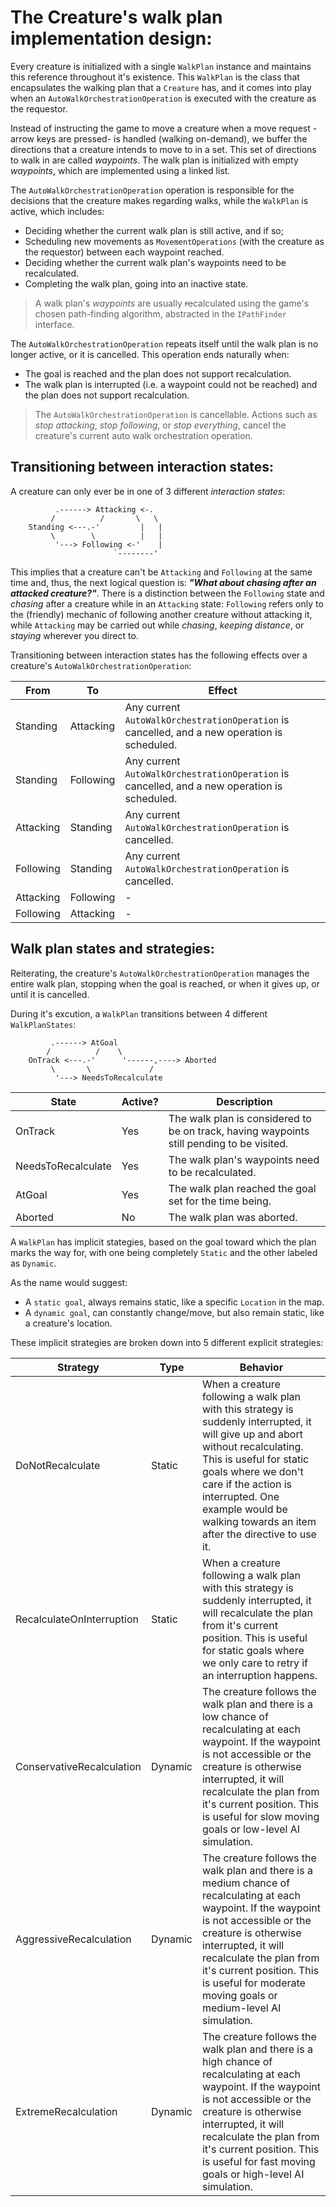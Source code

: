 # The Creature's walk plan implementation design:

Every creature is initialized with a single `WalkPlan` instance and maintains this reference throughout it's existence. This `WalkPlan` is the class that encapsulates the walking plan that a `Creature` has, and it comes into play when an `AutoWalkOrchestrationOperation` is executed with the creature as the requestor.

Instead of instructing the game to move a creature when a move request -arrow keys are pressed- is handled (walking on-demand), we buffer the directions that a creature intends to move to in a set. This set of directions to walk in are called *waypoints*. The walk plan is initialized with empty *waypoints*, which are implemented using a linked list.

The `AutoWalkOrchestrationOperation` operation is responsible for the decisions that the creature makes regarding walks, while the `WalkPlan` is active, which includes:
- Deciding whether the current walk plan is still active, and if so;
- Scheduling new movements as `MovementOperations` (with the creature as the requestor) between each waypoint reached.
- Deciding whether the current walk plan's waypoints need to be recalculated.
- Completing the walk plan, going into an inactive state.

> A walk plan's *waypoints* are usually ~~re~~calculated using the game's chosen path-finding algorithm, abstracted in the `IPathFinder` interface.

The `AutoWalkOrchestrationOperation` repeats itself until the walk plan is no longer active, or it is cancelled. This operation ends naturally when:
- The goal is reached and the plan does not support recalculation.
- The walk plan is interrupted (i.e. a waypoint could not be reached) and the plan does not support recalculation.

> The `AutoWalkOrchestrationOperation` is cancellable. Actions such as *stop attacking*, *stop following*, or *stop everything*, cancel the creature's current auto walk orchestration operation.

## Transitioning between interaction states:
A creature can only ever be in one of 3 different *interaction states*:

```
          .------> Attacking <-.
         /          /       \   \         
    Standing <---.-'         |   |
         \        \          |   |
          '---> Following <-'    |
                       `--------'                       
```

This implies that a creature can't be `Attacking` and `Following` at the same time and, thus, the next logical question is: ***"What about chasing after an attacked creature?"***. There is a distinction between the `Following` state and *chasing* after a creature while in an `Attacking` state: `Following` refers only to the (friendly) mechanic of following another creature without attacking it, while `Attacking` may be carried out while *chasing*, *keeping distance*, or *staying* wherever you direct to.

Transitioning between interaction states has the following effects over a creature's `AutoWalkOrchestrationOperation`:

|From|To|Effect
|--|--|--|
|Standing|Attacking|Any current `AutoWalkOrchestrationOperation` is cancelled, and a new operation is scheduled.|
|Standing|Following|Any current `AutoWalkOrchestrationOperation` is cancelled, and a new operation is scheduled.|
|Attacking|Standing|Any current `AutoWalkOrchestrationOperation` is cancelled.|
|Following|Standing|Any current `AutoWalkOrchestrationOperation` is cancelled.|
|Attacking|Following|-|
|Following|Attacking|-|

## Walk plan states and strategies:

Reiterating, the creature's `AutoWalkOrchestrationOperation` manages the entire walk plan, stopping when the goal is reached, or when it gives up, or until it is cancelled.

During it's excution, a `WalkPlan` transitions between 4 different `WalkPlanStates`:

```
         .------> AtGoal
        /          /    \         
    OnTrack <---.-'      '------,----> Aborted
         \       \             /
          '---> NeedsToRecalculate
```

|State|Active?|Description|
|--|--|--|
|OnTrack|Yes|The walk plan is considered to be on track, having waypoints still pending to be visited.|
|NeedsToRecalculate|Yes|The walk plan's waypoints need to be recalculated.|
|AtGoal|Yes|The walk plan reached the goal set for the time being.|
|Aborted|No|The walk plan was aborted.|

A `WalkPlan` has implicit stategies, based on the goal toward which the plan marks the way for, with one being completely `Static` and the other labeled as `Dynamic`. 

As the name would suggest:
 - A `static goal`, always remains static, like a specific `Location` in the map.
 - A `dynamic goal`, can constantly change/move, but also remain static, like a creature's location.

These implicit strategies are broken down into 5 different explicit strategies:

|Strategy|Type|Behavior| 
|--|--|--|
|DoNotRecalculate|Static|When a creature following a walk plan with this strategy is suddenly interrupted, it will give up and abort without recalculating. This is useful for static goals where we don't care if the action is interrupted. One example would be walking towards an item after the directive to use it.|
|RecalculateOnInterruption|Static|When a creature following a walk plan with this strategy is suddenly interrupted, it will recalculate the plan from it's current position. This is useful for static goals where we only care to retry if an interruption happens.|
|ConservativeRecalculation|Dynamic|The creature follows the walk plan and there is a low chance of recalculating at each waypoint. If the waypoint is not accessible or the creature is otherwise interrupted, it will recalculate the plan from it's current position. This is useful for slow moving goals or low-level AI simulation.|
|AggressiveRecalculation|Dynamic|The creature follows the walk plan and there is a medium chance of recalculating at each waypoint. If the waypoint is not accessible or the creature is otherwise interrupted, it will recalculate the plan from it's current position. This is useful for moderate moving goals or medium-level AI simulation.|
|ExtremeRecalculation|Dynamic|The creature follows the walk plan and there is a high chance of recalculating at each waypoint. If the waypoint is not accessible or the creature is otherwise interrupted, it will recalculate the plan from it's current position. This is useful for fast moving goals or high-level AI simulation.|
